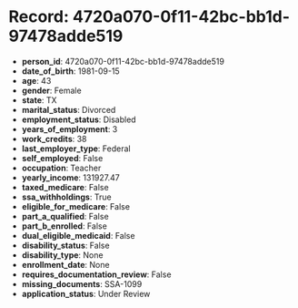 # Record: 4720a070-0f11-42bc-bb1d-97478adde519

- **person_id**: 4720a070-0f11-42bc-bb1d-97478adde519
- **date_of_birth**: 1981-09-15
- **age**: 43
- **gender**: Female
- **state**: TX
- **marital_status**: Divorced
- **employment_status**: Disabled
- **years_of_employment**: 3
- **work_credits**: 38
- **last_employer_type**: Federal
- **self_employed**: False
- **occupation**: Teacher
- **yearly_income**: 131927.47
- **taxed_medicare**: False
- **ssa_withholdings**: True
- **eligible_for_medicare**: False
- **part_a_qualified**: False
- **part_b_enrolled**: False
- **dual_eligible_medicaid**: False
- **disability_status**: False
- **disability_type**: None
- **enrollment_date**: None
- **requires_documentation_review**: False
- **missing_documents**: SSA-1099
- **application_status**: Under Review
